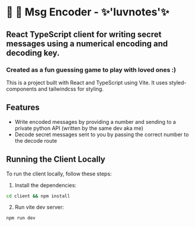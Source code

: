 # 💌 🔐 Msg Encoder - ✨'luvnotes'✨

## React TypeScript client for writing secret messages using a numerical encoding and decoding key. 

### Created as a fun guessing game to play with loved ones :)


This is a project built with React and TypeScript using Vite. It uses styled-components and tailwindcss for styling.

## Features

- Write encoded messages by providing a number and sending to a private python API (written by the same dev aka me)
- Decode secret messages sent to you by passing the correct number to the decode route

## Running the Client Locally

To run the client locally, follow these steps:

1. Install the dependencies:

```bash
cd client && npm install
```
2. Run vite dev server:
```bash
npm run dev
```
